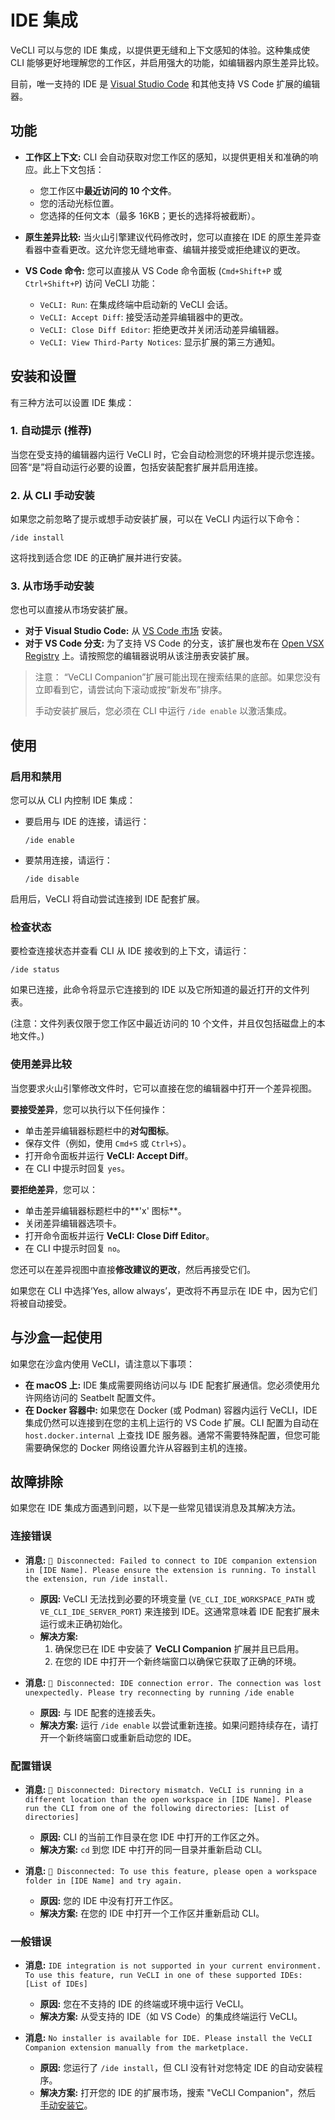 # IDE 集成

VeCLI 可以与您的 IDE 集成，以提供更无缝和上下文感知的体验。这种集成使 CLI 能够更好地理解您的工作区，并启用强大的功能，如编辑器内原生差异比较。

目前，唯一支持的 IDE 是 [Visual Studio Code](https://code.visualstudio.com/) 和其他支持 VS Code 扩展的编辑器。

## 功能

- **工作区上下文:** CLI 会自动获取对您工作区的感知，以提供更相关和准确的响应。此上下文包括：
  - 您工作区中**最近访问的 10 个文件**。
  - 您的活动光标位置。
  - 您选择的任何文本（最多 16KB；更长的选择将被截断）。

- **原生差异比较:** 当火山引擎建议代码修改时，您可以直接在 IDE 的原生差异查看器中查看更改。这允许您无缝地审查、编辑并接受或拒绝建议的更改。

- **VS Code 命令:** 您可以直接从 VS Code 命令面板 (`Cmd+Shift+P` 或 `Ctrl+Shift+P`) 访问 VeCLI 功能：
  - `VeCLI: Run`: 在集成终端中启动新的 VeCLI 会话。
  - `VeCLI: Accept Diff`: 接受活动差异编辑器中的更改。
  - `VeCLI: Close Diff Editor`: 拒绝更改并关闭活动差异编辑器。
  - `VeCLI: View Third-Party Notices`: 显示扩展的第三方通知。

## 安装和设置

有三种方法可以设置 IDE 集成：

### 1. 自动提示 (推荐)

当您在受支持的编辑器内运行 VeCLI 时，它会自动检测您的环境并提示您连接。回答“是”将自动运行必要的设置，包括安装配套扩展并启用连接。

### 2. 从 CLI 手动安装

如果您之前忽略了提示或想手动安装扩展，可以在 VeCLI 内运行以下命令：

```
/ide install
```

这将找到适合您 IDE 的正确扩展并进行安装。

### 3. 从市场手动安装

您也可以直接从市场安装扩展。

- **对于 Visual Studio Code:** 从 [VS Code 市场](https://marketplace.visualstudio.com/items?itemName=volcengine.vecli-vscode-ide-companion) 安装。
- **对于 VS Code 分支:** 为了支持 VS Code 的分支，该扩展也发布在 [Open VSX Registry](https://open-vsx.org/extension/volcengine/vecli-vscode-ide-companion) 上。请按照您的编辑器说明从该注册表安装扩展。

> 注意：
> “VeCLI Companion”扩展可能出现在搜索结果的底部。如果您没有立即看到它，请尝试向下滚动或按“新发布”排序。
>
> 手动安装扩展后，您必须在 CLI 中运行 `/ide enable` 以激活集成。

## 使用

### 启用和禁用

您可以从 CLI 内控制 IDE 集成：

- 要启用与 IDE 的连接，请运行：
  ```
  /ide enable
  ```
- 要禁用连接，请运行：
  ```
  /ide disable
  ```

启用后，VeCLI 将自动尝试连接到 IDE 配套扩展。

### 检查状态

要检查连接状态并查看 CLI 从 IDE 接收到的上下文，请运行：

```
/ide status
```

如果已连接，此命令将显示它连接到的 IDE 以及它所知道的最近打开的文件列表。

(注意：文件列表仅限于您工作区中最近访问的 10 个文件，并且仅包括磁盘上的本地文件。)

### 使用差异比较

当您要求火山引擎修改文件时，它可以直接在您的编辑器中打开一个差异视图。

**要接受差异**，您可以执行以下任何操作：

- 单击差异编辑器标题栏中的**对勾图标**。
- 保存文件（例如，使用 `Cmd+S` 或 `Ctrl+S`）。
- 打开命令面板并运行 **VeCLI: Accept Diff**。
- 在 CLI 中提示时回复 `yes`。

**要拒绝差异**，您可以：

- 单击差异编辑器标题栏中的**'x' 图标**。
- 关闭差异编辑器选项卡。
- 打开命令面板并运行 **VeCLI: Close Diff Editor**。
- 在 CLI 中提示时回复 `no`。

您还可以在差异视图中直接**修改建议的更改**，然后再接受它们。

如果您在 CLI 中选择‘Yes, allow always’，更改将不再显示在 IDE 中，因为它们将被自动接受。

## 与沙盒一起使用

如果您在沙盒内使用 VeCLI，请注意以下事项：

- **在 macOS 上:** IDE 集成需要网络访问以与 IDE 配套扩展通信。您必须使用允许网络访问的 Seatbelt 配置文件。
- **在 Docker 容器中:** 如果您在 Docker (或 Podman) 容器内运行 VeCLI，IDE 集成仍然可以连接到在您的主机上运行的 VS Code 扩展。CLI 配置为自动在 `host.docker.internal` 上查找 IDE 服务器。通常不需要特殊配置，但您可能需要确保您的 Docker 网络设置允许从容器到主机的连接。

## 故障排除

如果您在 IDE 集成方面遇到问题，以下是一些常见错误消息及其解决方法。

### 连接错误

- **消息:** `🔴 Disconnected: Failed to connect to IDE companion extension in [IDE Name]. Please ensure the extension is running. To install the extension, run /ide install.`
  - **原因:** VeCLI 无法找到必要的环境变量 (`VE_CLI_IDE_WORKSPACE_PATH` 或 `VE_CLI_IDE_SERVER_PORT`) 来连接到 IDE。这通常意味着 IDE 配套扩展未运行或未正确初始化。
  - **解决方案:**
    1.  确保您已在 IDE 中安装了 **VeCLI Companion** 扩展并且已启用。
    2.  在您的 IDE 中打开一个新终端窗口以确保它获取了正确的环境。

- **消息:** `🔴 Disconnected: IDE connection error. The connection was lost unexpectedly. Please try reconnecting by running /ide enable`
  - **原因:** 与 IDE 配套的连接丢失。
  - **解决方案:** 运行 `/ide enable` 以尝试重新连接。如果问题持续存在，请打开一个新终端窗口或重新启动您的 IDE。

### 配置错误

- **消息:** `🔴 Disconnected: Directory mismatch. VeCLI is running in a different location than the open workspace in [IDE Name]. Please run the CLI from one of the following directories: [List of directories]`
  - **原因:** CLI 的当前工作目录在您 IDE 中打开的工作区之外。
  - **解决方案:** `cd` 到您 IDE 中打开的同一目录并重新启动 CLI。

- **消息:** `🔴 Disconnected: To use this feature, please open a workspace folder in [IDE Name] and try again.`
  - **原因:** 您的 IDE 中没有打开工作区。
  - **解决方案:** 在您的 IDE 中打开一个工作区并重新启动 CLI。

### 一般错误

- **消息:** `IDE integration is not supported in your current environment. To use this feature, run VeCLI in one of these supported IDEs: [List of IDEs]`
  - **原因:** 您在不支持的 IDE 的终端或环境中运行 VeCLI。
  - **解决方案:** 从受支持的 IDE（如 VS Code）的集成终端运行 VeCLI。

- **消息:** `No installer is available for IDE. Please install the VeCLI Companion extension manually from the marketplace.`
  - **原因:** 您运行了 `/ide install`，但 CLI 没有针对您特定 IDE 的自动安装程序。
  - **解决方案:** 打开您的 IDE 的扩展市场，搜索 "VeCLI Companion"，然后 [手动安装它](#3-manual-installation-from-a-marketplace)。